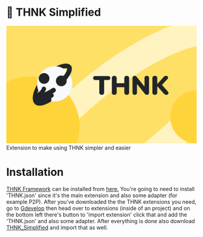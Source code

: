 # 🤔 THNK Simplified
![alt text](https://github.com/Kravataf/THNK-Simplified/blob/main/banner.png)
Extension to make using THNK simpler and easier

# Installation

[THNK Framework](https://thnk.cloud/) can be installed from [here.](https://github.com/arthuro555/THNK) 
You're going to need to install 'THNK.json' since it's the main extension and also some adapter (for example P2P).
After you've downloaded the the THNK extensions you need, go to [Gdevelop](https://gdevelop.io/) then head over to extensions (inside of an project)
and on the bottom left there's button to 'import extension' click that and add the 'THNK.json' and also some adapter.
After everything is done also download [THNK_Simplified](https://github.com/Kravataf/THNK-Simplified/tree/main/extensions) and import that as well.
